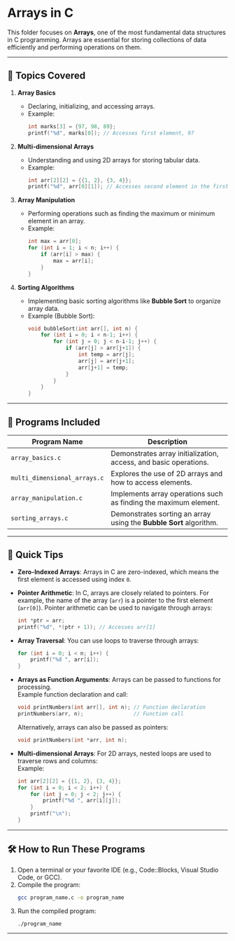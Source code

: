 # **Arrays in C**

This folder focuses on **Arrays**, one of the most fundamental data structures in C programming. Arrays are essential for storing collections of data efficiently and performing operations on them.

---

## 🚀 **Topics Covered**

1. **Array Basics**  
   - Declaring, initializing, and accessing arrays.  
   - Example:  
     ```c
     int marks[3] = {97, 98, 89};
     printf("%d", marks[0]); // Accesses first element, 97
     ```

2. **Multi-dimensional Arrays**  
   - Understanding and using 2D arrays for storing tabular data.  
   - Example:  
     ```c
     int arr[2][2] = {{1, 2}, {3, 4}};
     printf("%d", arr[0][1]); // Accesses second element in the first row, 2
     ```

3. **Array Manipulation**  
   - Performing operations such as finding the maximum or minimum element in an array.  
   - Example:  
     ```c
     int max = arr[0];
     for (int i = 1; i < n; i++) {
         if (arr[i] > max) {
             max = arr[i];
         }
     }
     ```

4. **Sorting Algorithms**  
   - Implementing basic sorting algorithms like **Bubble Sort** to organize array data.  
   - Example (Bubble Sort):  
     ```c
     void bubbleSort(int arr[], int n) {
         for (int i = 0; i < n-1; i++) {
             for (int j = 0; j < n-i-1; j++) {
                 if (arr[j] > arr[j+1]) {
                     int temp = arr[j];
                     arr[j] = arr[j+1];
                     arr[j+1] = temp;
                 }
             }
         }
     }
     ```

---

## 📂 **Programs Included**

| **Program Name**               | **Description**                                                      |
|---------------------------------|----------------------------------------------------------------------|
| `array_basics.c`               | Demonstrates array initialization, access, and basic operations.      |
| `multi_dimensional_arrays.c`   | Explores the use of 2D arrays and how to access elements.            |
| `array_manipulation.c`         | Implements array operations such as finding the maximum element.     |
| `sorting_arrays.c`             | Demonstrates sorting an array using the **Bubble Sort** algorithm.   |

---

## 🌟 **Quick Tips**

- **Zero-Indexed Arrays**: Arrays in C are zero-indexed, which means the first element is accessed using index `0`.
- **Pointer Arithmetic**: In C, arrays are closely related to pointers. For example, the name of the array (`arr`) is a pointer to the first element (`arr[0]`). Pointer arithmetic can be used to navigate through arrays:
  ```c
  int *ptr = arr;
  printf("%d", *(ptr + 1)); // Accesses arr[1]
  ```
- **Array Traversal**: You can use loops to traverse through arrays:
  ```c
  for (int i = 0; i < n; i++) {
      printf("%d ", arr[i]);
  }
  ```
- **Arrays as Function Arguments**: Arrays can be passed to functions for processing.  
  Example function declaration and call:  
  ```c
  void printNumbers(int arr[], int n); // Function declaration
  printNumbers(arr, n);                // Function call
  ```
  Alternatively, arrays can also be passed as pointers:  
  ```c
  void printNumbers(int *arr, int n);
  ```

- **Multi-dimensional Arrays**: For 2D arrays, nested loops are used to traverse rows and columns:  
  Example:  
  ```c
  int arr[2][2] = {{1, 2}, {3, 4}};
  for (int i = 0; i < 2; i++) {
      for (int j = 0; j < 2; j++) {
          printf("%d ", arr[i][j]);
      }
      printf("\n");
  }
  ```

---

## 🛠 **How to Run These Programs**

1. Open a terminal or your favorite IDE (e.g., Code::Blocks, Visual Studio Code, or GCC).  
2. Compile the program:  
   ```bash
   gcc program_name.c -o program_name
   ```
3. Run the compiled program:  
   ```bash
   ./program_name
   ```

---
